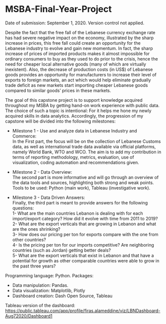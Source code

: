 # MSBA-Final-Year-Project
Date of submission: September 1, 2020. Version control not applied.

Despite the fact that the free fall of the Lebanese currency exchange rate has had severe negative impact on the economy, illustrated by the sharp increase in prices, this free fall could create an opportunity for the Lebanese industry to evolve and gain new momentum. In fact, the sharp increase of prices of imported products makes it almost impossible for ordinary consumers to buy as they used to do prior to the crisis, hence the need for cheaper local alternative goods (many of which are virtually inexistent). Also, the decrease of production costs (in US$) of Lebanese goods provides an opportunity for manufacturers to increase their level of exports to foreign markets, an act which would help eliminate gradually trade deficit as new markets start importing cheaper Lebanese goods compared to similar goods’ prices in these markets.

The goal of this capstone project is to support knowledge acquired throughout my MSBA by getting hand-on work experience with public data. The choice of such a topic is intentional: For it helps me hone my newly acquired skills in data analytics. Accordingly, the progression of my capstone will be divided into the following milestones:

- Milestone 1 - Use and analyze data in Lebanese Industry and Commerce:<br>In the First part, the focus will be on the collection of Lebanese Customs data, as well as international trade data available via official platforms, namely World Bank, WTO and WCO. The aim is to add my contribution in terms of reporting methodology, metrics, evaluation, use of visualization, coding automation and recommendations given.

- Milestone 2 - Data Overview:<br>The second part is more informative and will go through an overview of the data tools and sources, highlighting both strong and weak points. Tools to be used: Python (main work), Tableau (investigative work).

- Milestone 3 - Data Driven Answers:<br>Finally, the third part is meant to provide answers for the following questions:<br>
1- What are the main countries Lebanon is dealing with for each import/export category? How did it evolve with time from 2011 to 2019?<br>
2- What are the export verticals that are growing in Lebanon and what are the ones shrinking?<br>
3- How does our pricing per ton for exports compare with the one from other countries?<br>
4- Is the pricing per ton for our imports competitive? Are neighboring countries (such as Jordan) getting better deals?<br>
5- What are the export verticals that exist in Lebanon and that have a potential for growth as other comparable countries were able to grow in the past three years?<br>

Programming language: Python.
Packages:
- Data manipulation: Pandas.
- Data visualization: Matplotlib, Plotly
- Dashboard creation: Dash Open Source, Tableau

Tableau version of the dashboard:
https://public.tableau.com/app/profile/firas.alameddine/viz/LBNDashboard-Aug72020/Dashboard1
